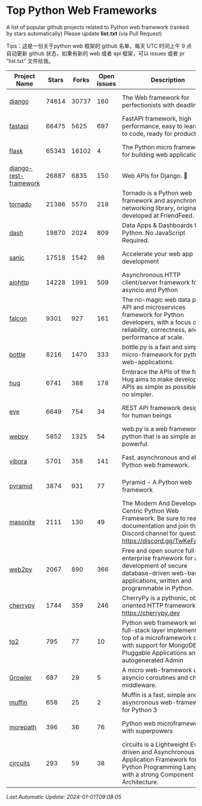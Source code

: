 # Top Python Web Frameworks
A list of popular github projects related to Python web framework (ranked by stars automatically)
Please update **list.txt** (via Pull Request)

Tips：这是一份关于python web 框架的 github 名单，每天 UTC 时间上午 9 点自动更新 github 状态，如果有新的 web 或者 api 框架，可以 issues 或者 pr “list.txt” 文件给我。

| Project Name | Stars | Forks | Open Issues | Description | Last Commit |
| ------------ | ----- | ----- | ----------- | ----------- | ----------- |
| [django](https://github.com/django/django) | 74814 | 30737 | 160 | The Web framework for perfectionists with deadlines. | 2023-12-31 09:01:31 |
| [fastapi](https://github.com/tiangolo/fastapi) | 66475 | 5625 | 697 | FastAPI framework, high performance, easy to learn, fast to code, ready for production | 2023-12-26 20:47:18 |
| [flask](https://github.com/pallets/flask) | 65343 | 16102 | 4 | The Python micro framework for building web applications. | 2023-12-14 00:28:13 |
| [django-rest-framework](https://github.com/encode/django-rest-framework) | 26887 | 6835 | 150 | Web APIs for Django. 🎸 | 2023-12-06 16:44:47 |
| [tornado](https://github.com/tornadoweb/tornado) | 21386 | 5570 | 218 | Tornado is a Python web framework and asynchronous networking library, originally developed at FriendFeed. | 2023-11-29 03:18:59 |
| [dash](https://github.com/plotly/dash) | 19870 | 2024 | 809 | Data Apps & Dashboards for Python. No JavaScript Required. | 2023-12-16 18:16:41 |
| [sanic](https://github.com/sanic-org/sanic) | 17518 | 1542 | 98 |  Accelerate your web app development  | Build fast. Run fast. | 2023-12-31 13:00:12 |
| [aiohttp](https://github.com/aio-libs/aiohttp) | 14228 | 1991 | 509 | Asynchronous HTTP client/server framework for asyncio and Python | 2023-12-28 10:40:53 |
| [falcon](https://github.com/falconry/falcon) | 9301 | 927 | 161 | The no-magic web data plane API and microservices framework for Python developers, with a focus on reliability, correctness, and performance at scale. | 2023-12-26 16:51:00 |
| [bottle](https://github.com/bottlepy/bottle) | 8216 | 1470 | 333 | bottle.py is a fast and simple micro-framework for python web-applications. | 2022-09-05 15:24:52 |
| [hug](https://github.com/hugapi/hug) | 6741 | 388 | 178 | Embrace the APIs of the future. Hug aims to make developing APIs as simple as possible, but no simpler. | 2023-06-30 13:14:01 |
| [eve](https://github.com/pyeve/eve) | 6649 | 754 | 34 | REST API framework designed for human beings | 2023-07-10 07:05:49 |
| [webpy](https://github.com/webpy/webpy) | 5852 | 1325 | 54 | web.py is a web framework for python that is as simple as it is powerful.  | 2023-11-18 05:21:44 |
| [vibora](https://github.com/vibora-io/vibora) | 5701 | 358 | 141 | Fast, asynchronous and elegant Python web framework. | 2019-02-11 10:54:12 |
| [pyramid](https://github.com/Pylons/pyramid) | 3874 | 931 | 77 | Pyramid - A Python web framework | 2023-09-14 21:55:43 |
| [masonite](https://github.com/MasoniteFramework/masonite) | 2111 | 130 | 49 | The Modern And Developer Centric Python Web Framework. Be sure to read the documentation and join the Discord channel for questions: https://discord.gg/TwKeFahmPZ | 2024-01-01 00:25:36 |
| [web2py](https://github.com/web2py/web2py) | 2067 | 890 | 366 | Free and open source full-stack enterprise framework for agile development of secure database-driven web-based applications, written and programmable in Python. | 2023-12-28 08:21:36 |
| [cherrypy](https://github.com/cherrypy/cherrypy) | 1744 | 359 | 246 | CherryPy is a pythonic, object-oriented HTTP framework.      https://cherrypy.dev | 2023-12-26 18:40:42 |
| [tg2](https://github.com/TurboGears/tg2) | 795 | 77 | 10 | Python web framework with full-stack layer implemented on top of a microframework core with support for MongoDB, Pluggable Applications and autogenerated Admin | 2023-05-30 13:59:15 |
| [Growler](https://github.com/pyGrowler/Growler) | 687 | 29 | 5 | A micro web-framework using asyncio coroutines and chained middleware. | 2020-03-08 07:51:41 |
| [muffin](https://github.com/klen/muffin) | 658 | 25 | 2 | Muffin is a fast, simple and asyncronous web-framework for Python 3 | 2023-10-11 08:53:36 |
| [morepath](https://github.com/morepath/morepath) | 396 | 36 | 76 | Python web microframework with superpowers | 2022-05-29 18:09:39 |
| [circuits](https://github.com/circuits/circuits) | 293 | 59 | 38 | circuits is a Lightweight Event driven and Asynchronous Application Framework for the Python Programming Language with a strong Component Architecture. | 2023-02-07 19:39:20 |

*Last Automatic Update: 2024-01-01T09:08:05*